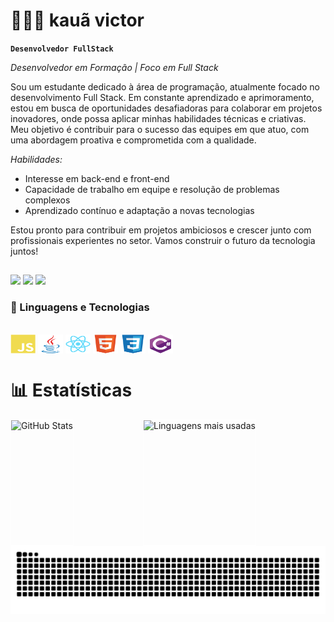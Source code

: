 # 👩🏻‍💻 kauã victor

**`Desenvolvedor FullStack`**

_Desenvolvedor em Formação | Foco em Full Stack_

Sou um estudante dedicado à área de programação, atualmente focado no desenvolvimento Full Stack. Em constante aprendizado e aprimoramento, estou em busca de oportunidades desafiadoras para colaborar em projetos inovadores, onde possa aplicar minhas habilidades técnicas e criativas. Meu objetivo é contribuir para o sucesso das equipes em que atuo, com uma abordagem proativa e comprometida com a qualidade.

_Habilidades:_

- Interesse em back-end e front-end
- Capacidade de trabalho em equipe e resolução de problemas complexos
- Aprendizado contínuo e adaptação a novas tecnologias

Estou pronto para contribuir em projetos ambiciosos e crescer junto com profissionais experientes no setor. Vamos construir o futuro da tecnologia juntos!

##

<div>
  <a href="https://instagram.com/iamkauav" target="_blank"><img src="https://img.shields.io/badge/-Instagram-%23E4405F?style=for-the-badge&logo=instagram&logoColor=white" target="_blank"></a>
  <a href = "mailto:kauavictordev7"><img src="https://img.shields.io/badge/-Gmail-%23333?style=for-the-badge&logo=gmail&logoColor=white" target="_blank"></a>
  <a href="www.linkedin.com/in/kaua-victor" target="_blank"><img src="https://img.shields.io/badge/-LinkedIn-%230077B5?style=for-the-badge&logo=linkedin&logoColor=white" target="_blank"></a>

### 🤖 Linguagens e Tecnologias

<div> <div style="display: inline_block"><br>
  <img align="center" alt="javascript" height="30" width="40" src="https://raw.githubusercontent.com/devicons/devicon/master/icons/javascript/javascript-plain.svg">
  <img align="center" alt="java" height="30" width="40" src="https://raw.githubusercontent.com/devicons/devicon/master/icons/java/java-original.svg">
  <img align="center" alt="react" height="30" width="40" src="https://raw.githubusercontent.com/devicons/devicon/master/icons/react/react-original.svg">
  <img align="center" alt="html5" height="30" width="40" src="https://raw.githubusercontent.com/devicons/devicon/master/icons/html5/html5-original.svg">
  <img align="center" alt="css3" height="30" width="40" src="https://raw.githubusercontent.com/devicons/devicon/master/icons/css3/css3-original.svg">
  <img align="center" alt="csharp" height="30" width="40" src="https://raw.githubusercontent.com/devicons/devicon/master/icons/csharp/csharp-original.svg">
</div>
  </div>

# 📊 Estatísticas
<div style="text-align: center;" align="center">
  <img 
    align="left" 
    alt="GitHub Stats" 
    height="200" 
    src="https://github-readme-stats-git-masterrstaa-rickstaa.vercel.app/api?username=kau4dev&show_icons=true&include_all_commits=true&count_private=true&locale=pt-br&theme=maroongold" 
    style="border: 1px solid white; display: inline-block;">
  
  <a href="https://github.com/kau4dev/github-readme-stats">
    <img 
      alt="Linguagens mais usadas" 
      height="200" 
      src="https://github-readme-stats-git-masterrstaa-rickstaa.vercel.app/api/top-langs/?username=kau4dev&layout=compact&card_width=290&langs_count=9&locale=pt-br&theme=maroongold" 
      style="border: 1px solid white; display: inline-block;">
  </a>
</div>



<picture align="center">
  <source media="(prefers-color-scheme: dark)" srcset="https://raw.githubusercontent.com/kau4dev/kau4dev/output/github-contribution-grid-snake-dark.svg">
  <source media="(prefers-color-scheme: light)" srcset="https://raw.githubusercontent.com/kau4dev/kau4dev/output/github-contribution-grid-snake-dark.svg">
  <img align="center" alt="github contribution grid snake animation" src="https://raw.githubusercontent.com/kau4dev/kau4dev/output/github-contribution-grid-snake.svg">
</picture>
